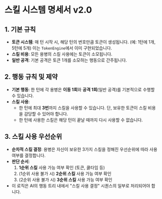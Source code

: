 # 스킬 시스템 명세서 v2.0

## 1. 기본 규칙

- **토큰 시스템**: 매 턴 시작 시, 해당 턴의 번호만큼 토큰이 생성됩니다. (예: 1턴에 1개, 5턴에 5개) 이는 `TokenEngine`에서 이미 구현되었습니다.
- **스킬 비용**: 모든 용병의 스킬 사용에는 토큰이 소모됩니다.
- **일반 공격**: 기본 공격은 토큰 1개를 소모하는 행동으로 간주됩니다.

## 2. 행동 규칙 및 제약

- **기본 행동**: 한 턴에 각 용병은 **이동 1회**와 **공격 1회**(일반 공격)를 기본적으로 수행할 수 있습니다.
- **스킬 사용**:
    - 한 턴에 최대 **3번**까지 스킬을 사용할 수 있습니다. 단, 보유한 토큰이 스킬 비용을 감당할 수 있어야 합니다.
    - 한 턴에 사용한 스킬은 해당 턴이 끝날 때까지 다시 사용할 수 없습니다.

## 3. 스킬 사용 우선순위

- **순차적 스킬 결정**: 용병은 자신이 보유한 3가지 스킬을 정해진 우선순위에 따라 사용 여부를 결정합니다.
- **판단 순서**:
    1.  **1순위 스킬** 사용 가능 여부 확인 (토큰, 쿨타임 등)
    2.  (1순위 사용 불가 시) **2순위 스킬** 사용 가능 여부 확인
    3.  (2순위 사용 불가 시) **3순위 스킬** 사용 가능 여부 확인
- 이 로직은 AI의 행동 트리 내에서 "스킬 사용 결정" 시퀀스의 일부로 처리되어야 합니다.
